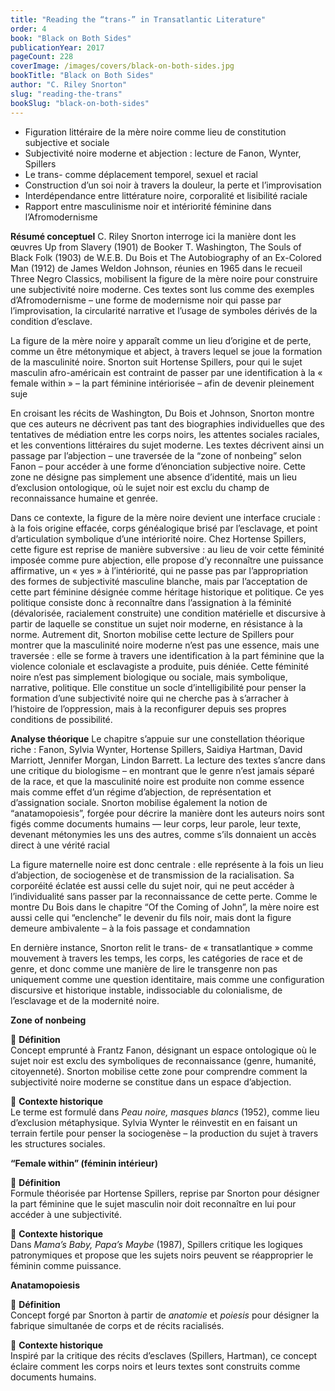 ```yaml
---
title: "Reading the “trans-” in Transatlantic Literature"
order: 4
book: "Black on Both Sides"
publicationYear: 2017
pageCount: 228
coverImage: /images/covers/black-on-both-sides.jpg
bookTitle: "Black on Both Sides"
author: "C. Riley Snorton"
slug: "reading-the-trans"
bookSlug: "black-on-both-sides"
---
```


<!--themes:start-->
- Figuration littéraire de la mère noire comme lieu de constitution subjective et sociale
- Subjectivité noire moderne et abjection : lecture de Fanon, Wynter, Spillers
- Le trans- comme déplacement temporel, sexuel et racial
- Construction d’un soi noir à travers la douleur, la perte et l’improvisation
- Interdépendance entre littérature noire, corporalité et lisibilité raciale
- Rapport entre masculinisme noir et intériorité féminine dans l’Afromodernisme
<!--themes:end-->

<!--summary:start-->

**Résumé conceptuel**
C. Riley Snorton interroge ici la manière dont les œuvres Up from Slavery (1901) de Booker T. Washington, The Souls of Black Folk (1903) de W.E.B. Du Bois et The Autobiography of an Ex-Colored Man (1912) de James Weldon Johnson, réunies en 1965 dans le recueil Three Negro Classics, mobilisent la figure de la mère noire pour construire une subjectivité noire moderne. Ces textes sont lus comme des exemples d’Afromodernisme – une forme de modernisme noir qui passe par l’improvisation, la circularité narrative et l’usage de symboles dérivés de la condition d’esclave.

La figure de la mère noire y apparaît comme un lieu d’origine et de perte, comme un être métonymique et abject, à travers lequel se joue la formation de la masculinité noire. Snorton suit Hortense Spillers, pour qui le sujet masculin afro-américain est contraint de passer par une identification à la « female within » – la part féminine intériorisée – afin de devenir pleinement suje

En croisant les récits de Washington, Du Bois et Johnson, Snorton montre que ces auteurs ne décrivent pas tant des biographies individuelles que des tentatives de médiation entre les corps noirs, les attentes sociales raciales, et les conventions littéraires du sujet moderne. Les textes décrivent ainsi un passage par l’abjection – une traversée de la “zone of nonbeing” selon Fanon – pour accéder à une forme d’énonciation subjective noire. Cette zone ne désigne pas simplement une absence d’identité, mais un lieu d’exclusion ontologique, où le sujet noir est exclu du champ de reconnaissance humaine et genrée.

Dans ce contexte, la figure de la mère noire devient une interface cruciale : à la fois origine effacée, corps généalogique brisé par l’esclavage, et point d’articulation symbolique d’une intériorité noire. Chez Hortense Spillers, cette figure est reprise de manière subversive : au lieu de voir cette féminité imposée comme pure abjection, elle propose d’y reconnaître une puissance affirmative, un « yes » à l’intériorité, qui ne passe pas par l’appropriation des formes de subjectivité masculine blanche, mais par l’acceptation de cette part féminine désignée comme héritage historique et politique. Ce yes politique consiste donc à reconnaître dans l’assignation à la féminité (dévalorisée, racialement construite) une condition matérielle et discursive à partir de laquelle se constitue un sujet noir moderne, en résistance à la norme. Autrement dit, Snorton mobilise cette lecture de Spillers pour montrer que la masculinité noire moderne n’est pas une essence, mais une traversée : elle se forme à travers une identification à la part féminine que la violence coloniale et esclavagiste a produite, puis déniée. Cette féminité noire n’est pas simplement biologique ou sociale, mais symbolique, narrative, politique. Elle constitue un socle d’intelligibilité pour penser la formation d’une subjectivité noire qui ne cherche pas à s’arracher à l’histoire de l’oppression, mais à la reconfigurer depuis ses propres conditions de possibilité.

**Analyse théorique**
Le chapitre s’appuie sur une constellation théorique riche : Fanon, Sylvia Wynter, Hortense Spillers, Saidiya Hartman, David Marriott, Jennifer Morgan, Lindon Barrett. La lecture des textes s’ancre dans une critique du biologisme – en montrant que le genre n’est jamais séparé de la race, et que la masculinité noire est produite non comme essence mais comme effet d’un régime d’abjection, de représentation et d’assignation sociale. Snorton mobilise également la notion de “anatamopoiesis”, forgée pour décrire la manière dont les auteurs noirs sont figés comme documents humains — leur corps, leur parole, leur texte, devenant métonymies les uns des autres, comme s’ils donnaient un accès direct à une vérité racial

La figure maternelle noire est donc centrale : elle représente à la fois un lieu d’abjection, de sociogenèse et de transmission de la racialisation. Sa corporéité éclatée est aussi celle du sujet noir, qui ne peut accéder à l’individualité sans passer par la reconnaissance de cette perte. Comme le montre Du Bois dans le chapitre “Of the Coming of John”, la mère noire est aussi celle qui “enclenche” le devenir du fils noir, mais dont la figure demeure ambivalente – à la fois passage et condamnation

En dernière instance, Snorton relit le trans- de « transatlantique » comme mouvement à travers les temps, les corps, les catégories de race et de genre, et donc comme une manière de lire le transgenre non pas uniquement comme une question identitaire, mais comme une configuration discursive et historique instable, indissociable du colonialisme, de l’esclavage et de la modernité noire.

<!--summary:end-->

<!--concepts:start-->

**Zone of nonbeing**

🔹 **Définition**  
Concept emprunté à Frantz Fanon, désignant un espace ontologique où le sujet noir est exclu des symboliques de reconnaissance (genre, humanité, citoyenneté). Snorton mobilise cette zone pour comprendre comment la subjectivité noire moderne se constitue dans un espace d’abjection.

🔹 **Contexte historique**  
Le terme est formulé dans *Peau noire, masques blancs* (1952), comme lieu d’exclusion métaphysique. Sylvia Wynter le réinvestit en en faisant un terrain fertile pour penser la sociogenèse – la production du sujet à travers les structures sociales.

**“Female within” (féminin intérieur)**

🔹 **Définition**  
Formule théorisée par Hortense Spillers, reprise par Snorton pour désigner la part féminine que le sujet masculin noir doit reconnaître en lui pour accéder à une subjectivité.

🔹 **Contexte historique**  
Dans *Mama’s Baby, Papa’s Maybe* (1987), Spillers critique les logiques patronymiques et propose que les sujets noirs peuvent se réapproprier le féminin comme puissance.

**Anatamopoiesis**

🔹 **Définition**  
Concept forgé par Snorton à partir de *anatomie* et *poiesis* pour désigner la fabrique simultanée de corps et de récits racialisés.

🔹 **Contexte historique**  
Inspiré par la critique des récits d’esclaves (Spillers, Hartman), ce concept éclaire comment les corps noirs et leurs textes sont construits comme documents humains.

<!--concepts:end-->
